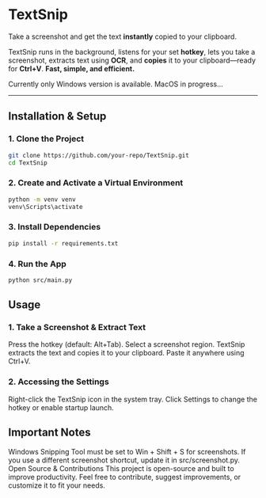 # **TextSnip**

Take a screenshot and get the text **instantly** copied to your clipboard.  

TextSnip runs in the background, listens for your set **hotkey**, lets you take a screenshot, extracts text using **OCR**, and **copies** it to your clipboard—ready for **Ctrl+V**. **Fast, simple, and efficient.**  

Currently only Windows version is available. MacOS in progress...

---

## **Installation & Setup**

### **1. Clone the Project**
```bash
git clone https://github.com/your-repo/TextSnip.git
cd TextSnip
```
### **2. Create and Activate a Virtual Environment**
```bash
python -m venv venv
venv\Scripts\activate
```
### **3. Install Dependencies**
```bash
pip install -r requirements.txt
```
### **4. Run the App**
```bash
python src/main.py
```

## **Usage**

### **1. Take a Screenshot & Extract Text**
Press the hotkey (default: Alt+Tab).
Select a screenshot region.
TextSnip extracts the text and copies it to your clipboard.
Paste it anywhere using Ctrl+V.

### **2. Accessing the Settings**
Right-click the TextSnip icon in the system tray.
Click Settings to change the hotkey or enable startup launch.

## **Important Notes**
Windows Snipping Tool must be set to Win + Shift + S for screenshots.
If you use a different screenshot shortcut, update it in src/screenshot.py.
Open Source & Contributions
This project is open-source and built to improve productivity. Feel free to contribute, suggest improvements, or customize it to fit your needs.
